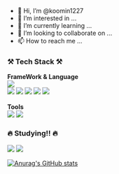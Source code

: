 - 👋 Hi, I’m @koomin1227
- 👀 I’m interested in ...
- 🌱 I’m currently learning ...
- 💞️ I’m looking to collaborate on ...
- 📫 How to reach me ...


<h3>⚒️ Tech Stack ⚒️</h3>
<b>FrameWork & Language</b>
<div>
 <img src="https://img.shields.io/badge/ Android-3DDC84?style=flat&logo=Android&logoColor=white"/>
</div> 

<div>
 <img src="https://img.shields.io/badge/C-A8B9CC?style=flat&logo=C&logoColor=white"/>
 <img src="https://img.shields.io/badge/Python-3776AB?style=flat&logo=Python&logoColor=white"/>
 <img src="https://img.shields.io/badge/Java-55C2E1?style=flat&logo=CoffeeScript&logoColor=white"/>
 <img src="https://img.shields.io/badge/HTML-E34F26?style=flat&logo=HTML5&logoColor=white"/>
 <img src="https://img.shields.io/badge/CSS-1572B6?style=flat&logo=CSS3&logoColor=white"/>
 
</div>
<br>
<b>Tools</b>
<div>
 <img src="https://img.shields.io/badge/FireBase-FFCA28?style=flat&logo=FireBase&logoColor=white"/>
 <img src="https://img.shields.io/badge/Git-F05032?style=flat&logo=Git&logoColor=white"/>
</div>

<h3>🔥 Studying!! 🔥</h3>
<div>
 <img src="https://img.shields.io/badge/JavaScript-F7DF1E?style=flat&logo=JavaScript&logoColor=white"/>
 <img src="https://img.shields.io/badge/React-61DAFB?style=flat&logo=React&logoColor=white"/>
</div> 

[![Anurag's GitHub stats](https://github-readme-stats.vercel.app/api?username=)](https://github.com/anuraghazra/github-readme-stats)
 

 <!---
 뱃지 작성 코드
https://simpleicons.org/?q=rea      <-아이콘 웹주소
 <img src="https://img.shields.io/badge/ - ?style=flat&logo= &logoColor=white"/>
 <img src="https://img.shields.io/badge/이름-색상코드?style=flat&logo=로고명&logoColor=로고색"/>
 
--->

<!---
koomin1227/koomin1227 is a ✨ special ✨ repository because its `README.md` (this file) appears on your GitHub profile.
You can click the Preview link to take a look at your changes.
--->
